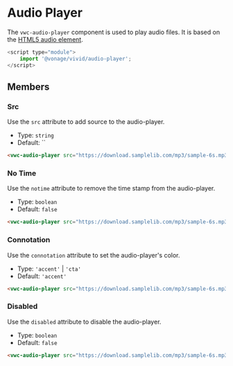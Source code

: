 # Audio Player

The `vwc-audio-player` component is used to play audio files. It is based on the [HTML5 audio element](https://developer.mozilla.org/en-US/docs/Web/HTML/Element/audio).

```js
<script type="module">
    import '@vonage/vivid/audio-player';
</script>
```

## Members

### Src

Use the `src` attribute to add source to the audio-player.

- Type: `string`
- Default: ``

```html preview
<vwc-audio-player src="https://download.samplelib.com/mp3/sample-6s.mp3"></vwc-audio-player>
```


### No Time

Use the `notime` attribute to remove the time stamp from the audio-player.

- Type: `boolean`
- Default: `false`

```html preview
<vwc-audio-player src="https://download.samplelib.com/mp3/sample-6s.mp3" notime></vwc-audio-player>
```

### Connotation

Use the `connotation` attribute to set the audio-player's color.

- Type: `'accent'` | `'cta'`
- Default: `'accent'`

```html preview
<vwc-audio-player src="https://download.samplelib.com/mp3/sample-6s.mp3" connotation="cta"></vwc-audio-player>
```

### Disabled

Use the `disabled` attribute to disable the audio-player.

- Type: `boolean`
- Default: `false`

```html preview
<vwc-audio-player src="https://download.samplelib.com/mp3/sample-6s.mp3" disabled></vwc-audio-player>
```
